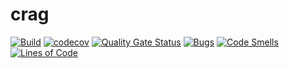 crag
=

[![Build](https://github.com/cedfactory/crag/actions/workflows/deploy.yml/badge.svg)](https://github.com/cedfactory/crag/actions)
[![codecov](https://codecov.io/gh/cedfactory/crag/branch/main/graph/badge.svg)](https://codecov.io/gh/cedfactory/crag)
[![Quality Gate Status](https://sonarcloud.io/api/project_badges/measure?project=cedfactory_crag&metric=alert_status)](https://sonarcloud.io/dashboard?id=cedfactory_crag)
[![Bugs](https://sonarcloud.io/api/project_badges/measure?project=cedfactory_crag&metric=bugs)](https://sonarcloud.io/dashboard?id=cedfactory_crag)
[![Code Smells](https://sonarcloud.io/api/project_badges/measure?project=cedfactory_crag&metric=code_smells)](https://sonarcloud.io/dashboard?id=cedfactory_crag)
[![Lines of Code](https://sonarcloud.io/api/project_badges/measure?project=cedfactory_crag&metric=ncloc)](https://sonarcloud.io/dashboard?id=cedfactory_crag)
